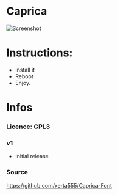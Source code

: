 # Caprica

<img src="https://image.ibb.co/hJvX3A/Screenshot-20181029-171238.png" alt="Screenshot">

# Instructions:
- Install it
- Reboot
- Enjoy.

# Infos
### Licence: GPL3

### v1
- Initial release

### Source
https://github.com/xerta555/Caprica-Font
